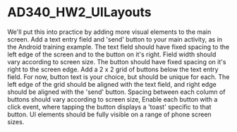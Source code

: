 # AD340_HW2_UILayouts
We'll put this into practice by adding more visual elements to the main screen.  Add a text entry field and 'send' button to your main activity, as in the Android training example. The text field should have fixed spacing to the left edge of the screen and to the button on it's right. Field width should vary according to screen size. The button should have fixed spacing on it's right to the screen edge. Add a 2 x 2 grid of buttons below the text entry field. For now, button text is your choice, but should be unique for each. The left edge of the grid should be aligned with the text field, and right edge should be aligned with the 'send' button. Spacing between each column of buttons should vary according to screen size,  Enable each button with a click event, where tapping the button displays a 'toast' specific to that button.   UI elements should be fully visible on a range of phone screen sizes.
